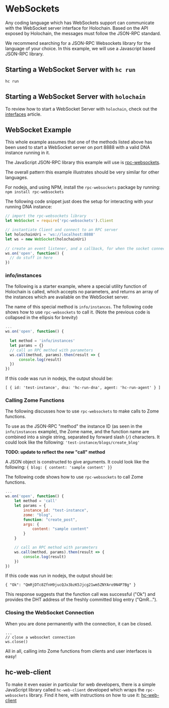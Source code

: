 # WebSockets

Any coding language which has WebSockets support can communicate with the WebSocket server interface for Holochain. Based on the API exposed by Holochain, the messages must follow the JSON-RPC standard.

We recommend searching for a JSON-RPC Websockets library for the language of your choice. In this example, we will use a Javascript based JSON-RPC library.

## Starting a WebSocket Server with `hc run`

`hc run`

## Starting a WebSocket Server with `holochain`

To review how to start a WebSocket Server with `holochain`, check out the [interfaces](./conductor_interfaces.md#interfacedrivertype-enum) article.

## WebSocket Example

This whole example assumes that one of the methods listed above has been used to start a WebSocket server on port 8888 with a valid DNA instance running in it.

The JavaScript JSON-RPC library this example will use is [rpc-websockets](https://www.npmjs.com/package/rpc-websockets).

The overall pattern this example illustrates should be very similar for other languages.

For nodejs, and using NPM, install the `rpc-websockets` package by running:
`npm install rpc-websockets`

The following code snippet just does the setup for interacting with your running DNA instance:
```js
// import the rpc-websockets library
let WebSocket = require('rpc-websockets').Client

// instantiate Client and connect to an RPC server
let holochainUri = 'ws://localhost:8888'
let ws = new WebSocket(holochainUri)
 
// create an event listener, and a callback, for when the socket connection opens
ws.on('open', function() {
  // do stuff in here
})
```

### info/instances

The following is a starter example, where a special utility function of Holochain is called, which accepts no parameters, and returns an array of the instances which are available on the WebSocket server.

The name of this special method is `info/instances`. The following code shows how to use `rpc-websockets` to call it. (Note the previous code is collapsed in the ellipsis for brevity)
```js
...
ws.on('open', function() {
  
  let method = 'info/instances'
  let params = {}
  // call an RPC method with parameters
  ws.call(method, params).then(result => {
      console.log(result)
  })
})
```

If this code was run in nodejs, the output should be:
```shell
[ { id: 'test-instance', dna: 'hc-run-dna', agent: 'hc-run-agent' } ]
```

### Calling Zome Functions
The following discusses how to use `rpc-websockets` to make calls to Zome functions.

To use as the JSON-RPC "method" the instance ID (as seen in the `info/instances` example), the Zome name, and the function name are combined into a single string, separated by forward slash (`/`) characters. It could look like the following:
`'test-instance/blogs/create_blog'`

**TODO: update to reflect the new "call" method**

A JSON object is constructed to give arguments. It could look like the following:
`{ blog: { content: 'sample content' }}`

The following code shows how to use `rpc-websockets` to call Zome functions.
```js
...
ws.on('open', function() {
    let method = 'call'
    let params = {
        instance_id: "test-instance",
        zome: "blog",
        function: "create_post",
        args: {
            content: "sample content"
        }
    }

    // call an RPC method with parameters
    ws.call(method, params).then(result => {
        console.log(result)
    })
})
```

If this code was run in nodejs, the output should be:
```shell
{ "Ok": "QmRjDTc8ZfnH9jucQJx3bzK5Jjcg21wm5ZNYAro9N4P7Bg" }
```

This response suggests that the function call was successful ("Ok") and provides the DHT address of the freshly committed blog entry ("QmR...").

### Closing the WebSocket Connection

When you are done permanently with the connection, it can be closed.

```
...
// close a websocket connection
ws.close()
```

All in all, calling into Zome functions from clients and user interfaces is easy!

## hc-web-client
To make it even easier in particular for web developers, there is a simple JavaScript library called `hc-web-client` developed which wraps the `rpc-websockets` library. Find it here, with instructions on how to use it:
[hc-web-client](https://github.com/holochain/hc-web-client)


